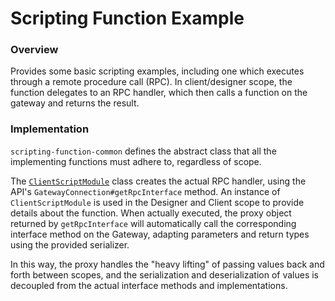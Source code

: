 # Scripting Function Example

### Overview

Provides some basic scripting examples, including one which executes through a remote procedure call (RPC).
In client/designer scope, the function delegates to an RPC handler, which then calls a function on the gateway and 
returns the result.

### Implementation

`scripting-function-common` defines the abstract class that all the implementing functions must adhere to, regardless of
scope.

The [`ClientScriptModule`](scripting-function-client/src/main/java/com/inductiveautomation/ignition/examples/scripting/client/ClientScriptModule.java) 
class creates the actual RPC handler, using the API's `GatewayConnection#getRpcInterface` method.
An instance of `ClientScriptModule` is used in the Designer and Client scope to provide details about the function. 
When actually executed, the proxy object returned by `getRpcInterface` will automatically call the corresponding 
interface method on the Gateway, adapting parameters and return types using the provided serializer.

In this way, the proxy handles the "heavy lifting" of passing values back and forth between scopes, and the serialization
and deserialization of values is decoupled from the actual interface methods and implementations.
